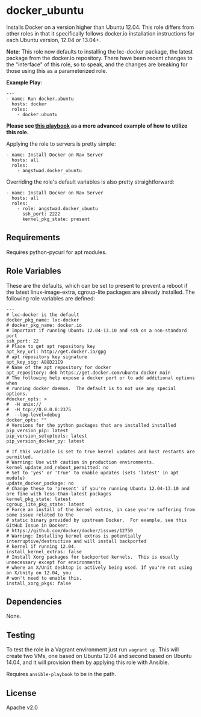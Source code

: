 docker_ubuntu
========

Installs Docker on a version higher than Ubuntu 12.04.
This role differs from other roles in that it specifically follows docker.io installation instructions for each Ubuntu version, 12.04 or 13.04+.

**Note**: This role now defaults to installing the lxc-docker package, the latest package from the docker.io repository.  There have been recent changes to the "interface" of this role, so to speak, and the changes are breaking for those using this as a parameterized role.

**Example Play**:
```
---
- name: Run docker.ubuntu
  hosts: docker
  roles:
    - docker.ubuntu
```

**Please see [this playbook](https://github.com/angstwad/ansible-docker-rackspace) as a more advanced example of how to utilize this role.**

Applying the role to servers is pretty simple:
```
- name: Install Docker on Rax Server
  hosts: all
  roles:
    - angstwad.docker_ubuntu
```

Overriding the role's default variables is also pretty straightforward:
```
- name: Install Docker on Rax Server
  hosts: all
  roles:
    - role: angstwad.docker_ubuntu
      ssh_port: 2222
      kernel_pkg_state: present
```


Requirements
------------

Requires python-pycurl for apt modules.

Role Variables
--------------

These are the defaults, which can be set to present to prevent a reboot if the latest linux-image-extra, cgroup-lite packages are already installed.
The following role variables are defined:

```
---
# lxc-docker is the default
docker_pkg_name: lxc-docker
# docker_pkg_name: docker.io
# Important if running Ubuntu 12.04-13.10 and ssh on a non-standard port
ssh_port: 22
# Place to get apt repository key
apt_key_url: http://get.docker.io/gpg
# apt repository key signature
apt_key_sig: A88D21E9
# Name of the apt repository for docker
apt_repository: deb https://get.docker.com/ubuntu docker main
# The following help expose a docker port or to add additional options when
# running docker daemon.  The default is to not use any special options.
#docker_opts: >
#  -H unix://
#  -H tcp://0.0.0.0:2375
#  --log-level=debug
docker_opts: ""
# Versions for the python packages that are installed installed
pip_version_pip: latest
pip_version_setuptools: latest
pip_version_docker_py: latest

# If this variable is set to true kernel updates and host restarts are permitted.
# Warning: Use with caution in production environments.
kernel_update_and_reboot_permitted: no
# Set to 'yes' or 'true' to enable updates (sets 'latest' in apt module)
update_docker_package: no
# Change these to 'present' if you're running Ubuntu 12.04-13.10 and are fine with less-than-latest packages
kernel_pkg_state: latest
cgroup_lite_pkg_state: latest
# Force an install of the kernel extras, in case you're suffering from some issue related to the
# static binary provided by upstream Docker.  For example, see this GitHub Issue in Docker:
# https://github.com/docker/docker/issues/12750
# Warning: Installing kernel extras is potentially interruptive/destructive and will install backported
# kernel if running 12.04.
install_kernel_extras: false
# Install Xorg packages for backported kernels.  This is usually unnecessary except for environments
# where an X/Unit desktop is actively being used. If you're not using an X/Unity on 12.04, you
# won't need to enable this.
install_xorg_pkgs: false

```

Dependencies
------------

None.

Testing
-------

To test the role in a Vagrant environment just run `vagrant up`.  This will
create two VMs, one based on Ubuntu 12.04 and second based on Ubuntu 14.04,
and it will provision them by applying this role with Ansible.

Requires `ansible-playbook` to be in the path.

License
-------

Apache v2.0
